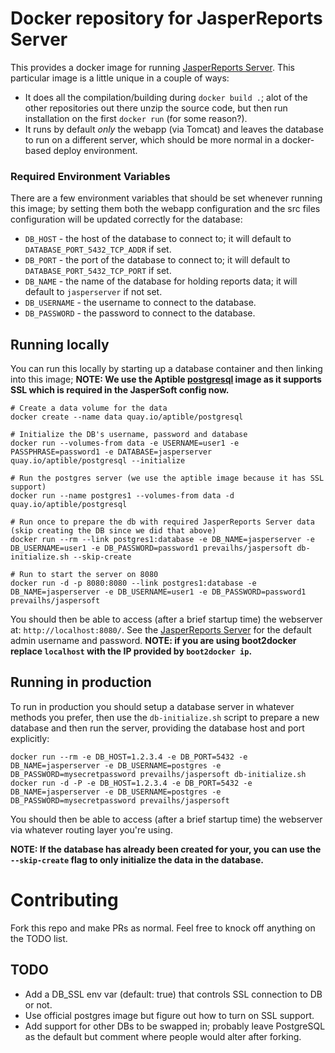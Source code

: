# Docker repository for JasperReports Server

This provides a docker image for running
[JasperReports Server](http://community.jaspersoft.com/project/jasperreports-server).
This particular image is a little unique in a couple of ways:

* It does all the compilation/building during `docker build .`; alot of
  the other repositories out there unzip the source code, but then run
  installation on the first `docker run` (for some reason?).
* It runs by default _only_ the webapp (via Tomcat) and leaves the
  database to run on a different server, which should be more normal in
  a docker-based deploy environment.

### Required Environment Variables

There are a few environment variables that should be set whenever
running this image; by setting them both the webapp configuration and
the src files configuration will be updated correctly for the database:

* `DB_HOST` - the host of the database to connect to; it will
  default to `DATABASE_PORT_5432_TCP_ADDR` if set.
* `DB_PORT` - the port of the database to connect to; it will
  default to `DATABASE_PORT_5432_TCP_PORT` if set.
* `DB_NAME` - the name of the database for holding reports data; it will
  default to `jasperserver` if not set.
* `DB_USERNAME` - the username to connect to the database.
* `DB_PASSWORD` - the password to connect to the database.


## Running locally

You can run this locally by starting up a database container and then
linking into this image; __NOTE: We use the Aptible
[postgresql](https://github.com/aptible/docker-postgresql) image as it
supports SSL which is required in the JasperSoft config now.__

```
# Create a data volume for the data
docker create --name data quay.io/aptible/postgresql

# Initialize the DB's username, password and database
docker run --volumes-from data -e USERNAME=user1 -e PASSPHRASE=password1 -e DATABASE=jasperserver quay.io/aptible/postgresql --initialize

# Run the postgres server (we use the aptible image because it has SSL support)
docker run --name postgres1 --volumes-from data -d quay.io/aptible/postgresql

# Run once to prepare the db with required JasperReports Server data (skip creating the DB since we did that above)
docker run --rm --link postgres1:database -e DB_NAME=jasperserver -e DB_USERNAME=user1 -e DB_PASSWORD=password1 prevailhs/jaspersoft db-initialize.sh --skip-create

# Run to start the server on 8080
docker run -d -p 8080:8080 --link postgres1:database -e DB_NAME=jasperserver -e DB_USERNAME=user1 -e DB_PASSWORD=password1 prevailhs/jaspersoft
```

You should then be able to access (after a brief startup time) the
webserver at: `http://localhost:8080/`. See the
[JasperReports Server](http://community.jaspersoft.com/project/jasperreports-server)
for the default admin username and password. **NOTE: if you are using
boot2docker replace `localhost` with the IP provided by `boot2docker
ip`.**

## Running in production

To run in production you should setup a database server in whatever methods you prefer,
then use the `db-initialize.sh` script to prepare a new database and then run the server, providing the database host and port explicitly:

```
docker run --rm -e DB_HOST=1.2.3.4 -e DB_PORT=5432 -e DB_NAME=jasperserver -e DB_USERNAME=postgres -e DB_PASSWORD=mysecretpassword prevailhs/jaspersoft db-initialize.sh
docker run -d -P -e DB_HOST=1.2.3.4 -e DB_PORT=5432 -e DB_NAME=jasperserver -e DB_USERNAME=postgres -e DB_PASSWORD=mysecretpassword prevailhs/jaspersoft
```

You should then be able to access (after a brief startup time) the
webserver via whatever routing layer you're using.

__NOTE: If the database has already been created for your, you can use
the `--skip-create` flag to only initialize the data in the database.__


# Contributing

Fork this repo and make PRs as normal. Feel free to knock off anything
on the TODO list.

## TODO

* Add a DB_SSL env var (default: true) that controls SSL connection to
  DB or not.
* Use official postgres image but figure out how to turn on SSL support.
* Add support for other DBs to be swapped in; probably leave PostgreSQL
  as the default but comment where people would alter after forking.
